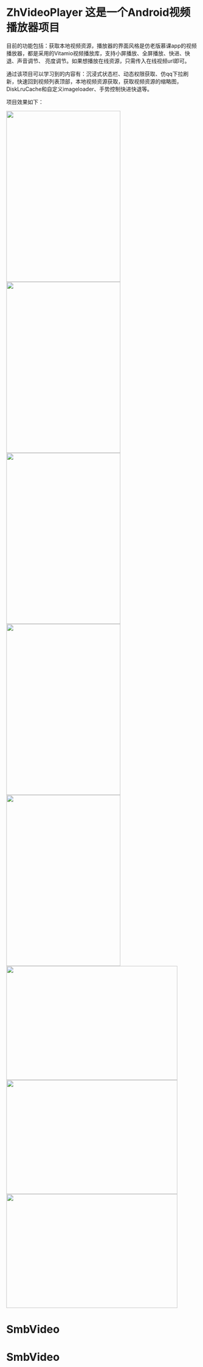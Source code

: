 # ZhVideoPlayer 这是一个Android视频播放器项目



目前的功能包括：获取本地视频资源，播放器的界面风格是仿老版慕课app的视频播放器，都是采用的Vitamio视频播放库，支持小屏播放、全屏播放、快进、快退、声音调节、
亮度调节。如果想播放在线资源，只需传入在线视频url即可。

通过该项目可以学习到的内容有：沉浸式状态栏、动态权限获取、仿qq下拉刷新，快速回到视频列表顶部，本地视频资源获取，获取视频资源的缩略图，DiskLruCache和自定义imageloader、手势控制快进快退等。    


项目效果如下：    

<img width="300" height="450" src="https://github.com/JustRight815/ZhVideoPlayer/blob/master/screenshots/6.png"/><img width="300" height="450" src="https://github.com/JustRight815/ZhVideoPlayer/blob/master/screenshots/7.png"/><img width="300" height="450" src="https://github.com/JustRight815/ZhVideoPlayer/blob/master/screenshots/2.jpg"/><img width="300" height="450" src="https://github.com/JustRight815/ZhVideoPlayer/blob/master/screenshots/5.png"/><img width="300" height="450" src="https://github.com/JustRight815/ZhVideoPlayer/blob/master/screenshots/4.jpg"/><img width="450" height="300" src="https://github.com/JustRight815/ZhVideoPlayer/blob/master/screenshots/1.jpg"/><img width="450" height="300" src="https://github.com/JustRight815/ZhVideoPlayer/blob/master/screenshots/8.jpg"/><img width="450" height="300" src="https://github.com/JustRight815/ZhVideoPlayer/blob/master/screenshots/9.jpg"/>
# SmbVideo
# SmbVideo
